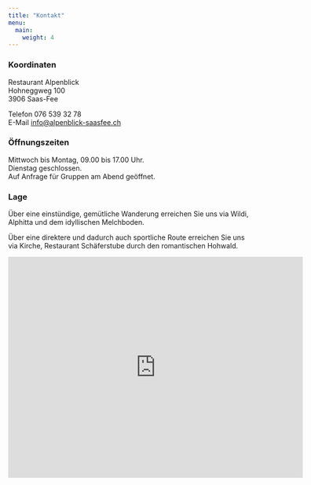 ```yaml
---
title: "Kontakt"
menu:
  main:
    weight: 4
---
```

### Koordinaten
Restaurant Alpenblick
<br>
Hohneggweg 100
<br>
3906 Saas-Fee

Telefon 076 539 32 78
<br>
E-Mail <a href="mailto:info@alpenblick-saasfee.ch">info@alpenblick-saasfee.ch</a>

### Öffnungszeiten
Mittwoch bis Montag, 09.00 bis 17.00 Uhr.
<br>
Dienstag geschlossen.
<br>
Auf Anfrage für Gruppen am Abend geöffnet.

### Lage
Über eine einstündige, gemütliche Wanderung erreichen Sie uns via Wildi, Alphitta und dem idyllischen Melchboden. 

Über eine direktere und dadurch auch sportliche Route erreichen Sie uns via Kirche, Restaurant Schäferstube durch den romantischen Hohwald.

<iframe src="https://www.google.com/maps/embed?pb=!1m18!1m12!1m3!1d2766.2621735283847!2d7.918787601200179!3d46.11084040143451!2m3!1f0!2f0!3f0!3m2!1i1024!2i768!4f13.1!3m3!1m2!1s0x478f45a3769ae8f9%3A0x9c9fb1f5790e9fdc!2sRestaurant+Alpenblick!5e1!3m2!1sde!2sch!4v1557225951515!5m2!1sde!2sch" width="600" height="450" frameborder="0" style="border:0" allowfullscreen></iframe>